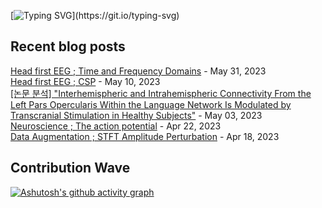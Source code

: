 
[![Typing SVG](https://readme-typing-svg.demolab.com?font=DM+Sans&duration=4000&pause=800&multiline=true&width=435&height=90&lines=Hi%2C+there.;Welcome+to+my+github+page!;Feel+free+to+look+around.)](https://git.io/typing-svg)
## Recent blog posts
[Head first EEG ; Time and Frequency Domains](https://neurai.tistory.com/47) - May 31, 2023<br>
[Head first EEG ; CSP](https://neurai.tistory.com/46) - May 10, 2023<br>
[[논문 분석] "Interhemispheric and Intrahemispheric Connectivity From the Left Pars Opercularis Within the Language Network Is Modulated by Transcranial Stimulation in Healthy Subjects"](https://neurai.tistory.com/44) - May 03, 2023<br>
[Neuroscience ; The action potential](https://neurai.tistory.com/43) - Apr 22, 2023<br>
[Data Augmentation ; STFT Amplitude Perturbation](https://neurai.tistory.com/42) - Apr 18, 2023<br>

## Contribution Wave
[![Ashutosh's github activity graph](https://github-readme-activity-graph.cyclic.app/graph?username=ez-neurai&theme=nord)](https://github.com/ashutosh00710/github-readme-activity-graph)

<br>
